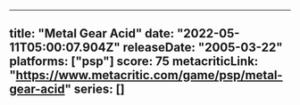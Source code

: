 
---
title: "Metal Gear Acid"
date: "2022-05-11T05:00:07.904Z"
releaseDate: "2005-03-22"
platforms: ["psp"]
score: 75
metacriticLink: "https://www.metacritic.com/game/psp/metal-gear-acid"
series: []
---
